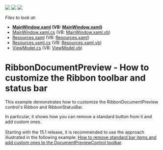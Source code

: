 <!-- default badges list -->
![](https://img.shields.io/endpoint?url=https://codecentral.devexpress.com/api/v1/VersionRange/128604676/21.1.5%2B)
[![](https://img.shields.io/badge/Open_in_DevExpress_Support_Center-FF7200?style=flat-square&logo=DevExpress&logoColor=white)](https://supportcenter.devexpress.com/ticket/details/E4589)
[![](https://img.shields.io/badge/📖_How_to_use_DevExpress_Examples-e9f6fc?style=flat-square)](https://docs.devexpress.com/GeneralInformation/403183)
<!-- default badges end -->
<!-- default file list -->
*Files to look at*:

* **[MainWindow.xaml](./CS/E4589/MainWindow.xaml) (VB: [MainWindow.xaml](./VB/E4589/MainWindow.xaml))**
* [MainWindow.xaml.cs](./CS/E4589/MainWindow.xaml.cs) (VB: [MainWindow.xaml.vb](./VB/E4589/MainWindow.xaml.vb))
* [Resources.xaml](./CS/E4589/Resources.xaml) (VB: [Resources.xaml](./VB/E4589/Resources.xaml))
* [Resources.xaml.cs](./CS/E4589/Resources.xaml.cs) (VB: [Resources.xaml.vb](./VB/E4589/Resources.xaml.vb))
* [ViewModel.cs](./CS/E4589/ViewModel.cs) (VB: [ViewModel.vb](./VB/E4589/ViewModel.vb))
<!-- default file list end -->
# RibbonDocumentPreview -  How to customize the Ribbon toolbar and status bar


<p>This example demonstrates how to customize the RibbonDocumentPreview control's Ribbon and RibbonStatusBar.</p>
<p>In particular, it shows how you can remove a standard button from it and add custom ones.<br><br>Starting with the 15.1 release, it is recommended to use the approach illustrated in the following example: <a href="https://www.devexpress.com/Support/Center/e/T263038.aspx">How to remove standard bar items and add custom ones to the DocumentPreviewControl toolbar</a>.</p>

<br/>


